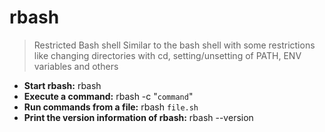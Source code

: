 # rbash
> Restricted Bash shell
> Similar to the bash shell with some restrictions like changing directories with cd, setting/unsetting of PATH, ENV variables and others
- **Start rbash:**
rbash
- **Execute a command:**
rbash -c "`command`"
- **Run commands from a file:**
rbash `file.sh`
- **Print the version information of rbash:**
rbash --version
